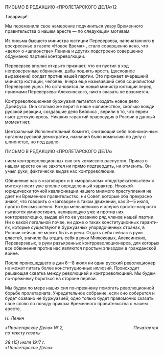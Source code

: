 ПИСЬМО В РЕДАКЦИЮ «ПРОЛЕТАРСКОГО ДЕЛА»12

Товарищи!

Мы переменили свое намерение подчиниться указу Временного правительства о на­шем аресте — по следующим мотивам.

Из письма бывшего министра юстиции Переверзева, напечатанного в воскресенье в газете «Новое Время» , стало совершенно ясно, что «дело» о «шпионстве» Ленина и других подстроено совершенно обдуманно партией контрреволюции.

Переверзев вполне открыто признает, что он пустил в ход непроверенные обвине­ния, дабы поднять ярость (дословное выражение) солдат против нашей партии. Это признает вчерашний министр юстиции, человек, вчера еще называвший себя социали­стом! Переверзев ушел. Но остановится ли новый министр юстиции перед приемами Переверзева-Алексинского, никто сказать не возьмется.

Контрреволюционная буржуазия пытается создать новое дело Дрейфуса. Она столь­ко же верит в наше «шпионство», сколько вожди русской реакции, создавшие дело Бейлиса , верили в то, что евреи пьют детскую кровь. Никаких гарантий правосудия в России в данный момент нет.

Центральный Исполнительный Комитет, считающий себя полномочным органом русской демократии, назначил было комиссию по делу о шпионстве, но под давле-

  

ПИСЬМО В РЕДАКЦИЮ «ПРОЛЕТАРСКОГО ДЕЛА»

нием контрреволюционных сил эту комиссию распустил. Приказ о нашем аресте он не захотел ни прямо подтвердить, ни отменить. Он умыл руки, фактически выдав нас контрреволюции.

Обвинение нас в «заговоре» и в «моральном» «подстрекательстве» к мятежу носит уже вполне определенный характер. Никакой юридически точной квалификации наше­го мнимого преступления не дает ни Временное правительство, ни Совет, которые оба прекрасно знают, что говорить о «заговоре» в таком движении, как 3—5 июля, просто бессмысленно. Вожди меньшевиков и эсеров просто-напросто пытаются умилостивить напирающую уже и против них контрреволюцию, выдав ей по ее указанию ряд членов нашей партии. Ни о какой легальной почве, ни даже о таких конституционных гаранти­ях, которые существуют в буржуазных упорядоченных странах, в России сейчас не мо­жет быть и речи. Отдать себя сейчас в руки властей, значило бы отдать себя в руки Ми­люковых, Алексинских, Переверзевых, в руки разъяренных контрреволюционеров, для которых все обвинения против нас являются простым эпизодом в гражданской войне.

После происшедшего в дни 6—8 июля ни один русский революционер не может пи­тать более конституционных иллюзий. Происходит решающая схватка между револю­цией и контрреволюцией. Мы будем по-прежнему бороться на стороне первой.

Мы будем по мере наших сил по-прежнему помогать революционной борьбе проле­тариата. Учредительное собрание, если оно соберется и будет созвано не буржуазией, одно только будет правомочно сказать свое слово по поводу приказа Временного пра­вительства о нашем аресте.

_Н. Ленин_

_«Пролетарское Дело» № 2,                                                          Печатается по тексту газеты_

_28 (15) июля 1917 г.                                                                         «Пролетарское Дело»_